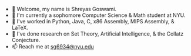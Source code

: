 - 👋 Welcome, my name is Shreyas Goswami. 
- 👀 I'm currently a sophomore Computer Science & Math student at NYU.
- 🌱 I've worked in Python, Java, C, x86 Assembly, MIPS Assembly, & LaTeX.
- 💞️ I've done research on Set Theory, Artificial Intelligence, & the Collatz Conjecture.
- 📫 Reach me at sg6934@nyu.edu
